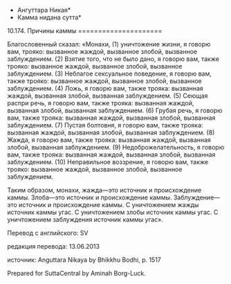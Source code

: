 * Ангуттара Никая*
* Камма нидана сутта*

10\.174\. Причины каммы
\=\=\=\=\=\=\=\=\=\=\=\=\=\=\=\=\=\=\=\=\=

Благословенный сказал: «Монахи, \(1\) уничтожение жизни, я говорю вам, трояко: вызванное жаждой, вызванное злобой, вызванное заблуждением\. \(2\) Взятие того, что не было дано, я говорю вам, также трояко: вызванное жаждой, вызванное злобой, вызванное заблуждением\. \(3\) Неблагое сексуальное поведение, я говорю вам, также трояко: вызванное жаждой, вызванное злобой, вызванное заблуждением\. \(4\) Ложь, я говорю вам, также трояка: вызванная жаждой, вызванная злобой, вызванная заблуждением\. \(5\) Сеющая распри речь, я говорю вам, также трояка: вызванная жаждой, вызванная злобой, вызванная заблуждением\. \(6\) Грубая речь, я говорю вам, также трояка: вызванная жаждой, вызванная злобой, вызванная заблуждением\. \(7\) Пустая болтовня, я говорю вам, также трояка: вызванная жаждой, вызванная злобой, вызванная заблуждением\. \(8\) Жажда, я говорю вам, также трояка: вызванная жаждой, вызванная злобой, вызванная заблуждением\. \(9\) Недоброжелательность, я говорю вам, также трояка: вызванная жаждой, вызванная злобой, вызванная заблуждением\. \(10\) Неправильное воззрение, я говорю вам, также трояко: вызванное жаждой, вызванное злобой, вызванное заблуждением\.

Таким образом, монахи, жажда—это источник и происхождение каммы\. Злоба—это источник и происхождение каммы\. Заблуждение—это источник и происхождение каммы\. С уничтожением жажды источник каммы угас\. С уничтожением злобы источник каммы угас\. С уничтожением заблуждения источник каммы угас»\.

Перевод с английского: SV

редакция перевода: 13\.06\.2013

источник: Anguttara Nikaya by Bhikkhu Bodhi, p\. 1517

Prepared for SuttaCentral by Aminah Borg\-Luck\.